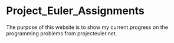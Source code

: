 # Project_Euler_Assignments

The purpose of this website is to show my current progress on the programming problems from projecteuler.net.
